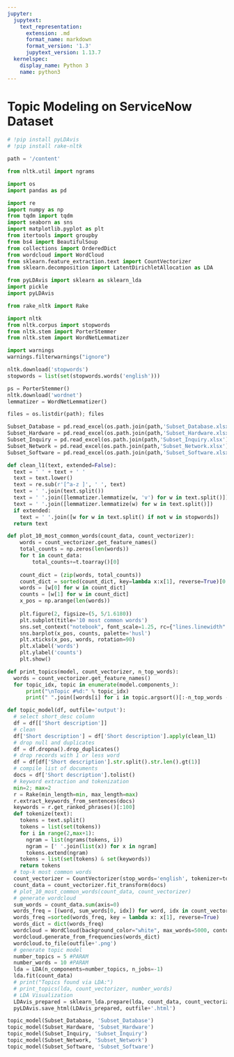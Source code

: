 ```yaml
---
jupyter:
  jupytext:
    text_representation:
      extension: .md
      format_name: markdown
      format_version: '1.3'
      jupytext_version: 1.13.7
  kernelspec:
    display_name: Python 3
    name: python3
---
```


<!-- #region id="iCE_tZl7ueIG" -->
# Topic Modeling on ServiceNow Dataset
<!-- #endregion -->

```python id="oqg7Pwgp2dom"
# !pip install pyLDAvis
# !pip install rake-nltk
```

```python id="fRfjyGqznR17"
path = '/content'
```

```python id="32ZuGdl9NTr_"
from nltk.util import ngrams
```

```python id="ycACxmXqm6FI" colab={"base_uri": "https://localhost:8080/", "height": 86} executionInfo={"status": "ok", "timestamp": 1601016105413, "user_tz": -330, "elapsed": 2265, "user": {"displayName": "Sparsh Agarwal", "photoUrl": "", "userId": "13037694610922482904"}} outputId="45fa081d-3052-40ee-b7b4-7b2c71e2eee5"
import os
import pandas as pd

import re
import numpy as np
from tqdm import tqdm
import seaborn as sns
import matplotlib.pyplot as plt
from itertools import groupby
from bs4 import BeautifulSoup
from collections import OrderedDict
from wordcloud import WordCloud
from sklearn.feature_extraction.text import CountVectorizer
from sklearn.decomposition import LatentDirichletAllocation as LDA

from pyLDAvis import sklearn as sklearn_lda
import pickle 
import pyLDAvis

from rake_nltk import Rake

import nltk
from nltk.corpus import stopwords
from nltk.stem import PorterStemmer
from nltk.stem import WordNetLemmatizer

import warnings
warnings.filterwarnings("ignore")

nltk.download('stopwords')
stopwords = list(set(stopwords.words('english')))

ps = PorterStemmer()
nltk.download('wordnet') 
lemmatizer = WordNetLemmatizer()
```

```python id="00zX_eAonLxj" colab={"base_uri": "https://localhost:8080/", "height": 156} executionInfo={"status": "ok", "timestamp": 1601015450499, "user_tz": -330, "elapsed": 1905, "user": {"displayName": "Sparsh Agarwal", "photoUrl": "", "userId": "13037694610922482904"}} outputId="36575d4c-7339-4cab-ba20-98d2d4e7fd42"
files = os.listdir(path); files
```

```python id="qGZb-j1pnTlG"
Subset_Database = pd.read_excel(os.path.join(path,'Subset_Database.xlsx'))
Subset_Hardware = pd.read_excel(os.path.join(path,'Subset_Hardware.xlsx'))
Subset_Inquiry = pd.read_excel(os.path.join(path,'Subset_Inquiry.xlsx'))
Subset_Network = pd.read_excel(os.path.join(path,'Subset_Network.xlsx'))
Subset_Software = pd.read_excel(os.path.join(path,'Subset_Software.xlsx'))
```

```python id="8kzyUZcynO-z"
def clean_l1(text, extended=False):
  text = ' ' + text + ' '
  text = text.lower()
  text = re.sub(r'[^a-z ]', ' ', text)
  text = ' '.join(text.split())
  text = ' '.join([lemmatizer.lemmatize(w, 'v') for w in text.split()])
  text = ' '.join([lemmatizer.lemmatize(w) for w in text.split()])
  if extended:
    text = ' '.join([w for w in text.split() if not w in stopwords])
  return text
```

```python id="7SRLwqcyq5yY"
def plot_10_most_common_words(count_data, count_vectorizer):
    words = count_vectorizer.get_feature_names()
    total_counts = np.zeros(len(words))
    for t in count_data:
        total_counts+=t.toarray()[0]
    
    count_dict = (zip(words, total_counts))
    count_dict = sorted(count_dict, key=lambda x:x[1], reverse=True)[0:10]
    words = [w[0] for w in count_dict]
    counts = [w[1] for w in count_dict]
    x_pos = np.arange(len(words)) 
    
    plt.figure(2, figsize=(5, 5/1.6180))
    plt.subplot(title='10 most common words')
    sns.set_context("notebook", font_scale=1.25, rc={"lines.linewidth": 2.5})
    sns.barplot(x_pos, counts, palette='husl')
    plt.xticks(x_pos, words, rotation=90) 
    plt.xlabel('words')
    plt.ylabel('counts')
    plt.show()
```

```python id="ZZNzPlOl09z5"
def print_topics(model, count_vectorizer, n_top_words):
  words = count_vectorizer.get_feature_names()
  for topic_idx, topic in enumerate(model.components_):
      print("\nTopic #%d:" % topic_idx)
      print(" ".join([words[i] for i in topic.argsort()[:-n_top_words - 1:-1]]))
```

```python id="hD9GpzJZzjAo"
def topic_model(df, outfile='output'):
  # select short_desc column
  df = df[['Short description']]
  # clean
  df['Short description'] = df['Short description'].apply(clean_l1)
  # drop null and duplicates
  df = df.dropna().drop_duplicates()
  # drop records with 1 or less word
  df = df[df['Short description'].str.split().str.len().gt(1)]
  # compile list of documents
  docs = df['Short description'].tolist()
  # keyword extraction and tokenization
  min=2; max=2
  r = Rake(min_length=min, max_length=max)
  r.extract_keywords_from_sentences(docs)
  keywords = r.get_ranked_phrases()[:100]
  def tokenize(text):
    tokens = text.split()
    tokens = list(set(tokens))
    for i in range(2,max+1):
      ngram = list(ngrams(tokens, i))
      ngram = [' '.join(list(x)) for x in ngram]
      tokens.extend(ngram)
    tokens = list(set(tokens) & set(keywords))
    return tokens
  # top-k most common words
  count_vectorizer = CountVectorizer(stop_words='english', tokenizer=tokenize)
  count_data = count_vectorizer.fit_transform(docs)
  # plot_10_most_common_words(count_data, count_vectorizer)
  # generate wordcloud
  sum_words = count_data.sum(axis=0) 
  words_freq = [(word, sum_words[0, idx]) for word, idx in count_vectorizer.vocabulary_.items()]
  words_freq =sorted(words_freq, key = lambda x: x[1], reverse=True)
  words_dict = dict(words_freq)
  wordcloud = WordCloud(background_color="white", max_words=5000, contour_width=3, contour_color='steelblue')
  wordcloud.generate_from_frequencies(words_dict)
  wordcloud.to_file(outfile+'.png')
  # generate topic model
  number_topics = 5 #PARAM
  number_words = 10 #PARAM
  lda = LDA(n_components=number_topics, n_jobs=-1)
  lda.fit(count_data)
  # print("Topics found via LDA:")
  # print_topics(lda, count_vectorizer, number_words)
  # LDA Visualization
  LDAvis_prepared = sklearn_lda.prepare(lda, count_data, count_vectorizer)
  pyLDAvis.save_html(LDAvis_prepared, outfile+'.html')
```

```python id="3A5zyk7YnkdE"
topic_model(Subset_Database, 'Subset_Database')
topic_model(Subset_Hardware, 'Subset_Hardware')
topic_model(Subset_Inquiry, 'Subset_Inquiry')
topic_model(Subset_Network, 'Subset_Network')
topic_model(Subset_Software, 'Subset_Software')
```

```python id="rkO4_5EQJWks"

```
